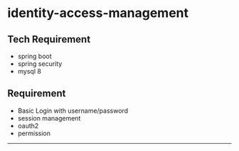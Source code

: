# identity-access-management

## Tech Requirement

- spring boot
- spring security
- mysql 8

## Requirement

- Basic Login with username/password
- session management
- oauth2
- permission


---

[Migrate Maven Projects to Java 11]: https://winterbe.com/posts/2018/08/29/migrate-maven-projects-to-java-11-jigsaw/
[Spring Security Reference]: https://docs.spring.io/spring-security/site/docs/5.2.0.BUILD-SNAPSHOT/reference/htmlsingle/
[Spring Security Architecture]: https://spring.io/guides/topicals/spring-security-architecture/
[Setting Up Swagger 2 with a Spring REST API]: https://www.baeldung.com/swagger-2-documentation-for-spring-rest-api